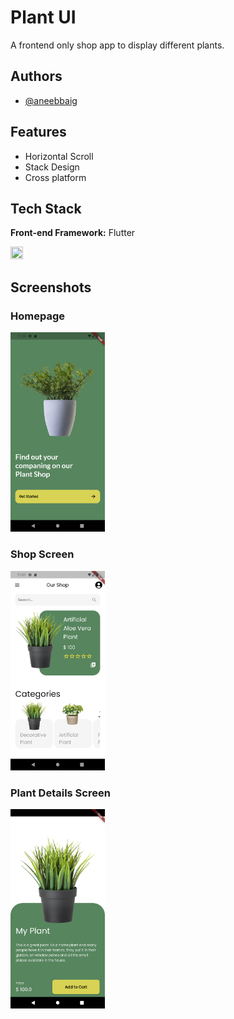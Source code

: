
# Plant UI

A frontend only shop app to display different plants.


## Authors

- [@aneebbaig](https://github.com/aneebbaig)


## Features

- Horizontal Scroll
- Stack Design
- Cross platform


## Tech Stack

**Front-end Framework:** Flutter

<img src="https://storage.googleapis.com/cms-storage-bucket/c823e53b3a1a7b0d36a9.png" width=20% height=20%>


## Screenshots

### Homepage
<img src="https://github.com/aneebbaig/plant_ui/blob/main/screenshots/Plant_Details_Page.png" width=30% height=20%>

### Shop Screen
<img src="https://github.com/aneebbaig/plant_ui/blob/main/screenshots/Shop_Page.png" width=30% height=20%>

### Plant Details Screen
<img src="https://github.com/aneebbaig/plant_ui/blob/main/screenshots/Homepage.png" width=30% height=20%>


